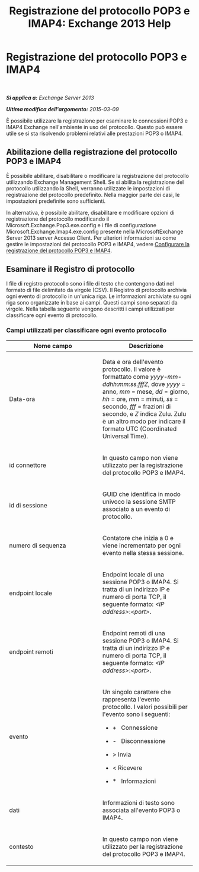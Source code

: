 ﻿---
title: 'Registrazione del protocollo POP3 e IMAP4: Exchange 2013 Help'
TOCTitle: Registrazione del protocollo POP3 e IMAP4
ms:assetid: 212ed3d5-0c98-4346-a860-1cfcac5d73c4
ms:mtpsurl: https://technet.microsoft.com/it-it/library/Dd335141(v=EXCHG.150)
ms:contentKeyID: 50555555
ms.date: 05/22/2018
mtps_version: v=EXCHG.150
ms.translationtype: MT
---

# Registrazione del protocollo POP3 e IMAP4

 

_**Si applica a:** Exchange Server 2013_

_**Ultima modifica dell'argomento:** 2015-03-09_

È possibile utilizzare la registrazione per esaminare le connessioni POP3 e IMAP4 Exchange nell'ambiente in uso del protocollo. Questo può essere utile se si sta risolvendo problemi relativi alle prestazioni POP3 o IMAP4.

## Abilitazione della registrazione del protocollo POP3 e IMAP4

È possibile abilitare, disabilitare o modificare la registrazione del protocollo utilizzando Exchange Management Shell. Se si abilita la registrazione del protocollo utilizzando la Shell, verranno utilizzate le impostazioni di registrazione del protocollo predefinito. Nella maggior parte dei casi, le impostazioni predefinite sono sufficienti.

In alternativa, è possibile abilitare, disabilitare e modificare opzioni di registrazione del protocollo modificando il Microsoft.Exchange.Pop3.exe.config e i file di configurazione Microsoft.Exchange.Imap4.exe.config presente nella MicrosoftExchange Server 2013 server Accesso Client. Per ulteriori informazioni su come gestire le impostazioni del protocollo POP3 e IMAP4, vedere [Configurare la registrazione del protocollo POP3 e IMAP4](configure-protocol-logging-for-pop3-and-imap4-exchange-2013-help.md).

## Esaminare il Registro di protocollo

I file di registro protocollo sono i file di testo che contengono dati nel formato di file delimitato da virgole (CSV). Il Registro di protocollo archivia ogni evento di protocollo in un'unica riga. Le informazioni archiviate su ogni riga sono organizzate in base ai campi. Questi campi sono separati da virgole. Nella tabella seguente vengono descritti i campi utilizzati per classificare ogni evento di protocollo.

### Campi utilizzati per classificare ogni evento protocollo

<table>
<colgroup>
<col style="width: 50%" />
<col style="width: 50%" />
</colgroup>
<thead>
<tr class="header">
<th>Nome campo</th>
<th>Descrizione</th>
</tr>
</thead>
<tbody>
<tr class="odd">
<td><p>Data-ora</p></td>
<td><p>Data e ora dell'evento protocollo. Il valore è formattato come <em>yyyy-mm-ddhh:mm:ss.fffZ</em>, dove <em>yyyy</em> = anno, <em>mm</em> = mese, <em>dd</em> = giorno, <em>hh</em> = ore, <em>mm</em> = minuti, <em>ss</em> = secondo, <em>fff</em> = frazioni di secondo, e <em>Z</em> indica Zulu. Zulu è un altro modo per indicare il formato UTC (Coordinated Universal Time).</p></td>
</tr>
<tr class="even">
<td><p>id connettore</p></td>
<td><p>In questo campo non viene utilizzato per la registrazione del protocollo POP3 e IMAP4.</p></td>
</tr>
<tr class="odd">
<td><p>id di sessione</p></td>
<td><p>GUID che identifica in modo univoco la sessione SMTP associato a un evento di protocollo.</p></td>
</tr>
<tr class="even">
<td><p>numero di sequenza</p></td>
<td><p>Contatore che inizia a 0 e viene incrementato per ogni evento nella stessa sessione.</p></td>
</tr>
<tr class="odd">
<td><p>endpoint locale</p></td>
<td><p>Endpoint locale di una sessione POP3 o IMAP4. Si tratta di un indirizzo IP e numero di porta TCP, il seguente formato: <em>&lt;IP address&gt;</em>:<em>&lt;port&gt;</em>.</p></td>
</tr>
<tr class="even">
<td><p>endpoint remoti</p></td>
<td><p>Endpoint remoti di una sessione POP3 o IMAP4. Si tratta di un indirizzo IP e numero di porta TCP, il seguente formato: <em>&lt;IP address&gt;</em>:<em>&lt;port&gt;</em>.</p></td>
</tr>
<tr class="odd">
<td><p>evento</p></td>
<td><p>Un singolo carattere che rappresenta l'evento protocollo. I valori possibili per l'evento sono i seguenti:</p>
<ul>
<li><p>+   Connessione</p></li>
<li><p>-   Disconnessione</p></li>
<li><p>&gt; Invia</p></li>
<li><p>&lt; Ricevere</p></li>
<li><p>*   Informazioni</p></li>
</ul></td>
</tr>
<tr class="even">
<td><p>dati</p></td>
<td><p>Informazioni di testo sono associata all'evento POP3 o IMAP4.</p></td>
</tr>
<tr class="odd">
<td><p>contesto</p></td>
<td><p>In questo campo non viene utilizzato per la registrazione del protocollo POP3 e IMAP4.</p></td>
</tr>
</tbody>
</table>

